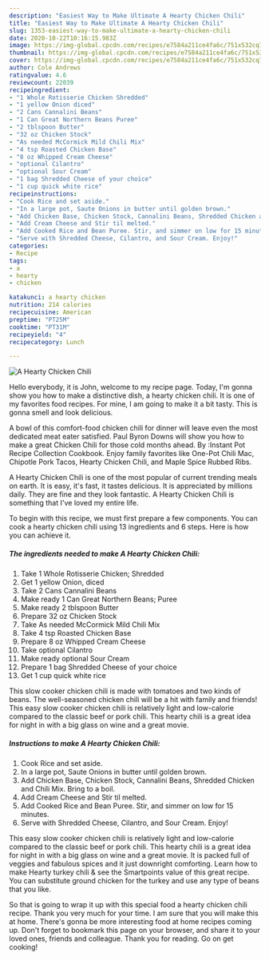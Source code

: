 ```yaml
---
description: "Easiest Way to Make Ultimate A Hearty Chicken Chili"
title: "Easiest Way to Make Ultimate A Hearty Chicken Chili"
slug: 1353-easiest-way-to-make-ultimate-a-hearty-chicken-chili
date: 2020-10-22T10:16:15.983Z
image: https://img-global.cpcdn.com/recipes/e7584a211ce4fa6c/751x532cq70/a-hearty-chicken-chili-recipe-main-photo.jpg
thumbnail: https://img-global.cpcdn.com/recipes/e7584a211ce4fa6c/751x532cq70/a-hearty-chicken-chili-recipe-main-photo.jpg
cover: https://img-global.cpcdn.com/recipes/e7584a211ce4fa6c/751x532cq70/a-hearty-chicken-chili-recipe-main-photo.jpg
author: Cole Andrews
ratingvalue: 4.6
reviewcount: 22039
recipeingredient:
- "1 Whole Rotisserie Chicken Shredded"
- "1 yellow Onion diced"
- "2 Cans Cannalini Beans"
- "1 Can Great Northern Beans Puree"
- "2 tblspoon Butter"
- "32 oz Chicken Stock"
- "As needed McCormick Mild Chili Mix"
- "4 tsp Roasted Chicken Base"
- "8 oz Whipped Cream Cheese"
- "optional Cilantro"
- "optional Sour Cream"
- "1 bag Shredded Cheese of your choice"
- "1 cup quick white rice"
recipeinstructions:
- "Cook Rice and set aside."
- "In a large pot, Saute Onions in butter until golden brown."
- "Add Chicken Base, Chicken Stock, Cannalini Beans, Shredded Chicken and Chili Mix. Bring to a boil."
- "Add Cream Cheese and Stir til melted."
- "Add Cooked Rice and Bean Puree. Stir, and simmer on low for 15 minutes."
- "Serve with Shredded Cheese, Cilantro, and Sour Cream. Enjoy!"
categories:
- Recipe
tags:
- a
- hearty
- chicken

katakunci: a hearty chicken 
nutrition: 214 calories
recipecuisine: American
preptime: "PT25M"
cooktime: "PT31M"
recipeyield: "4"
recipecategory: Lunch

---
```



![A Hearty Chicken Chili](https://img-global.cpcdn.com/recipes/e7584a211ce4fa6c/751x532cq70/a-hearty-chicken-chili-recipe-main-photo.jpg)

Hello everybody, it is John, welcome to my recipe page. Today, I'm gonna show you how to make a distinctive dish, a hearty chicken chili. It is one of my favorites food recipes. For mine, I am going to make it a bit tasty. This is gonna smell and look delicious.

A bowl of this comfort-food chicken chili for dinner will leave even the most dedicated meat eater satisfied. Paul Byron Downs will show you how to make a great Chicken Chili for those cold months ahead. By :Instant Pot Recipe Collection Cookbook. Enjoy family favorites like One-Pot Chili Mac, Chipotle Pork Tacos, Hearty Chicken Chili, and Maple Spice Rubbed Ribs.

A Hearty Chicken Chili is one of the most popular of current trending meals on earth. It is easy, it's fast, it tastes delicious. It is appreciated by millions daily. They are fine and they look fantastic. A Hearty Chicken Chili is something that I've loved my entire life.


To begin with this recipe, we must first prepare a few components. You can cook a hearty chicken chili using 13 ingredients and 6 steps. Here is how you can achieve it.

<!--inarticleads1-->

##### The ingredients needed to make A Hearty Chicken Chili:

1. Take 1 Whole Rotisserie Chicken; Shredded
1. Get 1 yellow Onion, diced
1. Take 2 Cans Cannalini Beans
1. Make ready 1 Can Great Northern Beans; Puree
1. Make ready 2 tblspoon Butter
1. Prepare 32 oz Chicken Stock
1. Take As needed McCormick Mild Chili Mix
1. Take 4 tsp Roasted Chicken Base
1. Prepare 8 oz Whipped Cream Cheese
1. Take optional Cilantro
1. Make ready optional Sour Cream
1. Prepare 1 bag Shredded Cheese of your choice
1. Get 1 cup quick white rice


This slow cooker chicken chili is made with tomatoes and two kinds of beans. The well-seasoned chicken chili will be a hit with family and friends! This easy slow cooker chicken chili is relatively light and low-calorie compared to the classic beef or pork chili. This hearty chili is a great idea for night in with a big glass on wine and a great movie. 

<!--inarticleads2-->

##### Instructions to make A Hearty Chicken Chili:

1. Cook Rice and set aside.
1. In a large pot, Saute Onions in butter until golden brown.
1. Add Chicken Base, Chicken Stock, Cannalini Beans, Shredded Chicken and Chili Mix. Bring to a boil.
1. Add Cream Cheese and Stir til melted.
1. Add Cooked Rice and Bean Puree. Stir, and simmer on low for 15 minutes.
1. Serve with Shredded Cheese, Cilantro, and Sour Cream. Enjoy!


This easy slow cooker chicken chili is relatively light and low-calorie compared to the classic beef or pork chili. This hearty chili is a great idea for night in with a big glass on wine and a great movie. It is packed full of veggies and fabulous spices and it just downright comforting. Learn how to make Hearty turkey chili &amp; see the Smartpoints value of this great recipe. You can substitute ground chicken for the turkey and use any type of beans that you like. 

So that is going to wrap it up with this special food a hearty chicken chili recipe. Thank you very much for your time. I am sure that you will make this at home. There's gonna be more interesting food at home recipes coming up. Don't forget to bookmark this page on your browser, and share it to your loved ones, friends and colleague. Thank you for reading. Go on get cooking!
